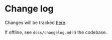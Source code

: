 # Change log

Changes will be tracked [here](https://open-sdg.readthedocs.io/en/latest/changelog/).

If offline, see `docs/changelog.md` in the codebase.
